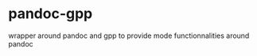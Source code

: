 pandoc-gpp
==========

wrapper around pandoc and gpp to provide mode functionnalities around pandoc
